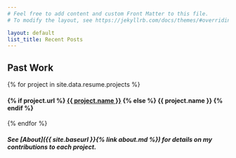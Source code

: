 ```yaml
---
# Feel free to add content and custom Front Matter to this file.
# To modify the layout, see https://jekyllrb.com/docs/themes/#overriding-theme-defaults

layout: default
list_title: Recent Posts
---
```

## Past Work
<!-- Loop through projects in resume as links (name and url fields) -->
{% for project in site.data.resume.projects %}
<h4 class="work-link">
<!-- Only display as link if there's a URL -->
{% if project.url %}
<!-- - [{{ project.name }}]({{ project.url }}) -->
<!-- make the links target _blank -->
<a target="_blank" href="{{ project.url }}">{{ project.name }}</a>
{% else %}
{{ project.name }}
{% endif %}
</h4>
{% endfor %}

##### See [About]({{ site.baseurl }}{% link about.md %}) for details on my contributions to each project.